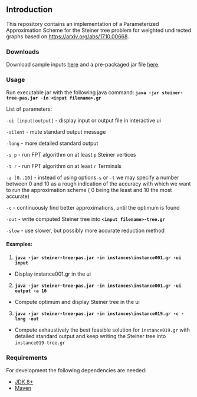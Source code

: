 ## Introduction
This repository contains an implementation of a Parameterized Approximation Scheme for the Steiner tree problem for weighted undirected graphs based on https://arxiv.org/abs/1710.00668.

### Downloads

Download sample inputs [here](https://drive.google.com/open?id=1v4qmUbjYRZlq5e6-uLp6RkYJWwRRAbjw) and a pre-packaged jar file [here](https://drive.google.com/open?id=1WGDzzpDvyD-5UVhOykd7FwjyWoQfImuf).

### Usage
Run executable jar with the following java command:
**`java -jar steiner-tree-pas.jar -in <input filename>.gr`**

List of parameters:

`-ui [input|output]` - display input or output file in interactive ui

`-silent` - mute standard output message

`-long` - more detailed standard output

`-s p` - run FPT algorithm on at least `p` Steiner vertices

`-t r` - run FPT algorithm on at least `r` Terminals

`-a [0..10]` - instead of using options`-s` or `-t` we may specify a number between 0 and 10 as a rough indication of the accuracy with which we want to run the approximation scheme ( 0 being the least and 10 the most accurate)

`-c` - continuously find better approximations, until the optimum is found

`-out` - write computed Steiner tree into **`<input filename>-tree.gr`**

`-slow` - use slower, but possibly more accurate reduction method

#### Examples:
1. **`java -jar steiner-tree-pas.jar -in instances\instance001.gr -ui input`**
 * Display instance001.gr in the ui

2. **`java -jar steiner-tree-pas.jar -in instances\instance001.gr -ui output -a 10`**
 * Compute optimum and display Steiner tree in the ui

3. **`java -jar steiner-tree-pas.jar -in instances\instance019.gr -c -long -out`**
 * Compute exhaustively the best feasible solution for `instance019.gr` with detailed standard output and keep writing the Steiner tree into `instance019-tree.gr`




### Requirements
For development the following dependencies are needed:

 - [JDK 8+](http://www.oracle.com/technetwork/java/javase/downloads/jdk8-downloads-2133151.html)
 - [Maven](https://maven.apache.org/install.html)
